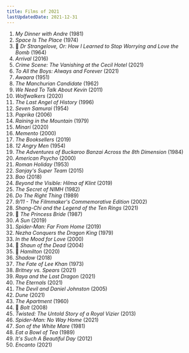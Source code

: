 ```yaml
---
title: Films of 2021
lastUpdatedDate: 2021-12-31
---
```


1. *My Dinner with Andre* (1981)
2. *Space Is The Place* (1974)
3. 🔁 *Dr Strangelove, Or: How I Learned to Stop Worrying and Love the Bomb* (1964)
4. *Arrival* (2016)
5. *Crime Scene: The Vanishing at the Cecil Hotel* (2021)
6. *To All the Boys: Always and Forever* (2021)
7. *Awaara* (1951)
8. *The Manchurian Candidate* (1962)
9. *We Need To Talk About Kevin* (2011)
10. *Wolfwalkers* (2020)
11. *The Last Angel of History* (1996)
12. *Seven Samurai* (1954)
13. *Paprika* (2006)
14. *Raining in the Mountain* (1979)
15. *Minari* (2020)
16. *Memento* (2000)
17. *The Booksellers* (2019)
18. *12 Angry Men* (1954)
19. *The Adventures of Buckaroo Banzai Across the 8th Dimension* (1984)
20. *American Psycho* (2000)
21. *Roman Holiday* (1953)
22. *Sanjay's Super Team* (2015)
23. *Bao* (2018)
24. *Beyond the Visible: Hilma af Klint* (2019)
25. *The Secret of NIMH* (1982)
26. *Do The Right Thing* (1989)
27. *9/11 - The Filmmaker's Commemorative Edition* (2002)
28. *Shang-Chi and the Legend of the Ten Rings* (2021)
29. 🔁 *The Princess Bride* (1987)
30. *A Sun* (2019)
31. *Spider-Man: Far From Home* (2019)
32. *Nezha Conquers the Dragon King* (1979)
33. *In the Mood for Love* (2000)
34. 🔁 *Shaun of the Dead* (2004)
35. 🔁 *Hamilton* (2020)
36. *Shadow* (2018)
37. *The Fate of Lee Khan* (1973)
38. *Britney vs. Spears* (2021)
39. *Raya and the Last Dragon* (2021)
40. *The Eternals* (2021)
41. *The Devil and Daniel Johnston* (2005)
42. *Dune* (2021)
43. *The Apartment* (1960)
44. 🔁 *Bolt* (2008)
45. *Twisted: The Untold Story of a Royal Vizier* (2013)
46. *Spider-Man: No Way Home* (2021)
47. *Son of the White Mare* (1981)
48. *Eat a Bowl of Tea* (1989)
49. *It's Such A Beautiful Day* (2012)
50. *Encanto* (2021)
